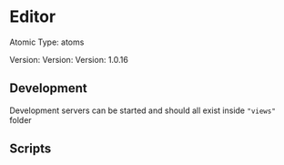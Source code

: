 # Editor

Atomic Type: atoms

Version: Version: Version: 1.0.16



## Development

Development servers can be started and should all exist inside `"views"` folder

## Scripts
